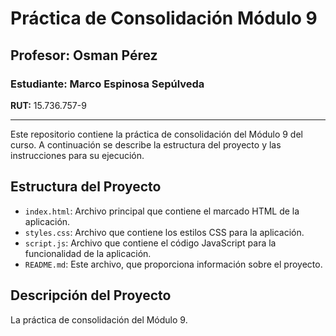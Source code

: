 # Práctica de Consolidación Módulo 9

## Profesor: Osman Pérez

### Estudiante: Marco Espinosa Sepúlveda
**RUT:** 15.736.757-9

---

Este repositorio contiene la práctica de consolidación del Módulo 9 del curso. A continuación se describe la estructura del proyecto y las instrucciones para su ejecución.

## Estructura del Proyecto

- `index.html`: Archivo principal que contiene el marcado HTML de la aplicación.
- `styles.css`: Archivo que contiene los estilos CSS para la aplicación.
- `script.js`: Archivo que contiene el código JavaScript para la funcionalidad de la aplicación.
- `README.md`: Este archivo, que proporciona información sobre el proyecto.

## Descripción del Proyecto

La práctica de consolidación del Módulo 9.
